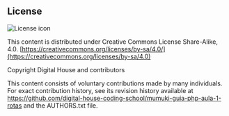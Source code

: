 ## License
![License icon](https://licensebuttons.net/l/by-sa/3.0/88x31.png)

This content is distributed under Creative Commons License Share-Alike, 4.0. [https://creativecommons.org/licenses/by-sa/4.0/](https://creativecommons.org/licenses/by-sa/4.0)

Copyright Digital House and contributors

This content consists of voluntary contributions made by many
individuals. For exact contribution history, see its revision history
available at https://github.com/digital-house-coding-school/mumuki-guia-php-aula-1-rotas and the AUTHORS.txt file.

